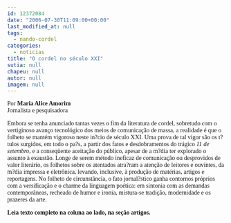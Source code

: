 ```yaml
---
id: 12372084
date: "2006-07-30T11:09:00+00:00"
last_modified_at: null
tags:
  - nando-cordel
categories:
  - noticias
title: "O cordel no século XXI"
sutia: null
chapeu: null
autor: null
imagem: null
---
```

<p><P><FONT face=Verdana>Por <STRONG>Maria Alice Amorim</STRONG><BR></FONT><FONT face=Verdana>Jornalista e pesquisadora</FONT></P></p>
<p><P align=left><FONT face=Verdana></FONT></P></p>
<p><P align=left><FONT face=Verdana>Embora se tenha anunciado tantas vezes o fim da literatura de cordel, sobretudo com o vertiginoso avanço tecnológico dos meios de comunicação de massa, a realidade é que o folheto se mantém vigoroso neste in?cio de século XXI. Uma prova de tal vigor são os t?tulos surgidos, em todo o pa?s, a partir dos fatos e desdobramentos do trágico <I>11 de setembro</I>, e a conseqüente aceitação do público, apesar de a m?dia ter explorado o assunto à exaustão. Longe de serem método ineficaz de comunicação ou desprovidos de valor literário, os folhetos sobre os atentados atra?ram a atenção de leitores e ouvintes, da m?dia impressa e eletrônica, levando, inclusive, à produção de matérias, artigos e reportagens. No folheto de circunstância, o fato jornal?stico ganha contornos próprios com a versificação e o charme da linguagem poética: em sintonia com as demandas contemporâneas, recheado de humor e ironia, mistura-se tradição, modernidade e os prazeres da arte.</FONT></P></p>
<p><P align=left><FONT face=Verdana><STRONG>Leia&nbsp;texto completo na coluna ao lado, na seção artigos.</STRONG></FONT></P> </p>
